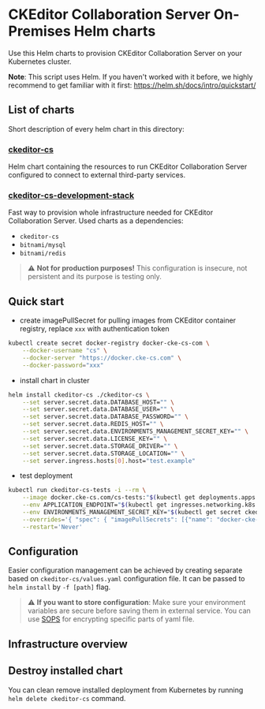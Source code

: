 # CKEditor Collaboration Server On-Premises Helm charts

Use this Helm charts to provision CKEditor Collaboration Server on your
Kubernetes cluster.

**Note**:
This script uses Helm. If you haven't worked with it before, we highly recommend to get familiar with it first:
https://helm.sh/docs/intro/quickstart/

## List of charts

Short description of every helm chart in this directory:

### [ckeditor-cs](ckeditor-cs)

Helm chart containing the resources to run CKEditor Collaboration Server configured to connect to external third-party services.

### [ckeditor-cs-development-stack](ckeditor-cs-development-stack)

Fast way to provision whole infrastructure needed for CKEditor Collaboration Server. Used charts as a dependencies:
- `ckeditor-cs`
- `bitnami/mysql`
- `bitnami/redis`
  
>:warning: **Not for production purposes!** This configuration is insecure, not persistent and its purpose is testing only.

## Quick start

- create imagePullSecret for pulling images from CKEditor container registry, replace `xxx` with authentication token
```sh
kubectl create secret docker-registry docker-cke-cs-com \
    --docker-username "cs" \
    --docker-server "https://docker.cke-cs.com" \
    --docker-password="xxx"
```

- install chart in cluster
```sh
helm install ckeditor-cs ./ckeditor-cs \
    --set server.secret.data.DATABASE_HOST="" \
    --set server.secret.data.DATABASE_USER="" \
    --set server.secret.data.DATABASE_PASSWORD="" \
    --set server.secret.data.REDIS_HOST="" \
    --set server.secret.data.ENVIRONMENTS_MANAGEMENT_SECRET_KEY="" \
    --set server.secret.data.LICENSE_KEY="" \
    --set server.secret.data.STORAGE_DRIVER="" \
    --set server.secret.data.STORAGE_LOCATION="" \
    --set server.ingress.hosts[0].host="test.example"
```

- test deployment
```sh
kubectl run ckeditor-cs-tests -i --rm \
    --image docker.cke-cs.com/cs-tests:"$(kubectl get deployments.apps ckeditor-cs-server -o json | jq -r '.spec.template.spec.containers[0].image' | sed 's/.*://')" \
    --env APPLICATION_ENDPOINT="$(kubectl get ingresses.networking.k8s.io ckeditor-cs-server -o json | jq -r '.spec.rules[0].host' | sed 's|^|http://|')" \
    --env ENVIRONMENTS_MANAGEMENT_SECRET_KEY="$(kubectl get secret ckeditor-cs-server -o json | jq -r '.data.ENVIRONMENTS_MANAGEMENT_SECRET_KEY' | base64 -d)" \
    --overrides='{ "spec": { "imagePullSecrets": [{"name": "docker-cke-cs-com"}] } }' \
    --restart='Never'
```

## Configuration

Easier configuration management can be achieved by creating separate based on
`ckeditor-cs/values.yaml` configuration file. It can be passed to `helm install`
by `-f [path]` flag.

> :warning: **If you want to store configuration**: Make sure your environment
> variables are secure before saving them in external service. You can use
> [SOPS](https://github.com/mozilla/sops) for encrypting specific parts of yaml
> file.


## Infrastructure overview


## Destroy installed chart
You can clean remove installed deployment from Kubernetes by running `helm delete ckeditor-cs` command.
